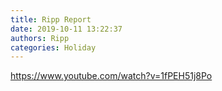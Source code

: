 ```yaml
---
title: Ripp Report
date: 2019-10-11 13:22:37
authors: Ripp
categories: Holiday
---
```


 https://www.youtube.com/watch?v=1fPEH51j8Po